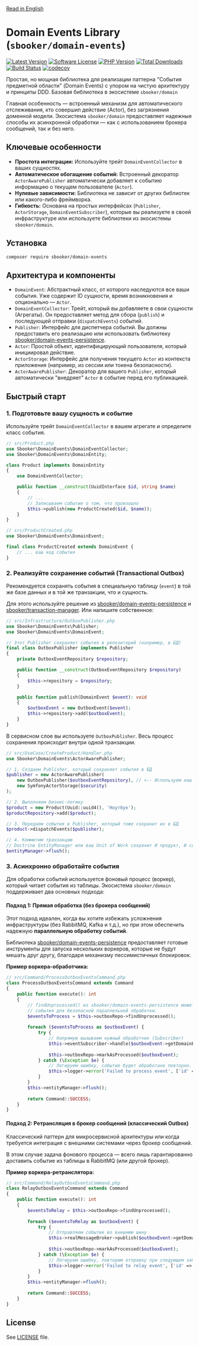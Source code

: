 [Read in English](README_EN.MD)

# Domain Events Library (`sbooker/domain-events`)

[![Latest Version][badge-release]][release]
[![Software License][badge-license]][license]
[![PHP Version][badge-php]][php]
[![Total Downloads][badge-downloads]][downloads]
[![Build Status](https://travis-ci.org/sbooker/domain-events.svg?branch=2.x)](https://travis-ci.org/sbooker/domain-events)
[![codecov](https://codecov.io/gh/sbooker/domain-events/branch/2.x/graph/badge.svg?token=3uCI9t0M2Q)](https://codecov.io/gh/sbooker/domain-events)


Простая, но мощная библиотека для реализации паттерна "События предметной области" (Domain Events) с упором на чистую архитектуру и принципы DDD.
Базовая библиотека в экосистеме `sbooker/domain`

Главная особенность — встроенный механизм для автоматического отслеживания, кто совершил действие (Actor), без загрязнения доменной модели.
Экосистема `sbooker/domain` предоставляет надежные способы их асинхронной обработки — как с использованием брокера сообщений, так и без него.

## Ключевые особенности

*   **Простота интеграции:** Используйте трейт `DomainEventCollector` в ваших сущностях.
*   **Автоматическое обогащение событий:** Встроенный декоратор `ActorAwarePublisher` автоматически добавляет к событию информацию о текущем пользователе (`Actor`).
*   **Нулевые зависимости:** Библиотека не зависит от других библиотек или какого-либо фреймворка.
*   **Гибкость:** Основана на простых интерфейсах (`Publisher`, `ActorStorage`, `DomainEventSubscriber`), которые вы реализуете в своей инфраструктуре или используете библиотеки из экосистемы `sbooker/domain`.

## Установка

```bash
composer require sbooker/domain-events
```

## Архитектура и компоненты

*   `DomainEvent`: Абстрактный класс, от которого наследуются все ваши события. Уже содержит ID сущности, время возникновения и опционально — `Actor`.
*   `DomainEventCollector`: Трейт, который вы добавляете в свои сущности (Агрегаты). Он предоставляет метод для сбора (`publish`) и последующей отправки (`dispatchEvents`) событий.
*   `Publisher`: Интерфейс для диспетчера событий. Вы должны предоставить его реализацию или использовать библиотеку [sbooker/domain-events-persistence](https://github.com/sbooker/domain-events-persistence).
*   `Actor`: Простой объект, идентифицирующий пользователя, который инициировал действие.
*   `ActorStorage`: Интерфейс для получения текущего `Actor` из контекста приложения (например, из сессии или токена безопасности).
*   `ActorAwarePublisher`: Декоратор для вашего `Publisher`, который автоматически "внедряет" `Actor` в событие перед его публикацией.

## Быстрый старт

### 1. Подготовьте вашу сущность и событие

Используйте трейт `DomainEventCollector` в вашем агрегате и определите класс события.

```php
// src/Product.php
use Sbooker\DomainEvents\DomainEventCollector;
use Sbooker\DomainEvents\DomainEntity;

class Product implements DomainEntity
{
    use DomainEventCollector;

    public function __construct(UuidInterface $id, string $name)
    {
        // ...
        // Записываем событие о том, что произошло
        $this->publish(new ProductCreated($id, $name));
    }
}

// src/ProductCreated.php
use Sbooker\DomainEvents\DomainEvent;

final class ProductCreated extends DomainEvent {
    // ... ваш код события
}
```

### 2. Реализуйте сохранение событий (Transactional Outbox)

Рекомендуется сохранять события в специальную таблицу (`event`) в той же базе данных и в той же транзакции, что и сущность.

Для этого используйте решение из [sbooker/domain-events-persistence](https://github.com/sbooker/domain-events-persistence) и
[sbooker/transaction-manager](https://github.com/sbooker/transaction-manager). Или напишите собственное:


```php
// src/Infrastructure/OutboxPublisher.php
use Sbooker\DomainEvents\Publisher;
use Sbooker\DomainEvents\DomainEvent;

// Этот Publisher сохраняет события в репозиторий (например, в БД)
final class OutboxPublisher implements Publisher
{
    private OutboxEventRepository $repository;

    public function __construct(OutboxEventRepository $repository)
    {
        $this->repository = $repository;
    }

    public function publish(DomainEvent $event): void
    {
        $outboxEvent = new OutboxEvent($event);
        $this->repository->add($outboxEvent);
    }
}
```

В сервисном слое вы используете `OutboxPublisher`. Весь процесс сохранения происходит внутри одной транзакции.

```php
// src/UseCase/CreateProduct/Handler.php
use Sbooker\DomainEvents\ActorAwarePublisher;

// 1. Создаем Publisher, который сохраняет события в БД
$publisher = new ActorAwarePublisher(
    new OutboxPublisher($outboxEventRepository), // <-- Используем наш новый Publisher
    new SymfonyActorStorage($security)
);

// 2. Выполняем бизнес-логику
$product = new Product(Uuid::uuid4(), 'Ноутбук');
$productRepository->add($product);

// 3. Передаем события в Publisher, который тоже сохранит их в БД
$product->dispatchEvents($publisher);

// 4. Коммитим транзакцию
// Doctrine EntityManager или ваш Unit of Work сохранит И продукт, И события в одной транзакции
$entityManager->flush();
```

### 3. Асинхронно обработайте события

Для обработки событий используется фоновый процесс (воркер), который читает события из таблицы. 
Экосистема `sbooker/domain` поддерживает два основных подхода:

#### Подход 1: Прямая обработка (без брокера сообщений)

Этот подход идеален, когда вы хотите избежать усложнения инфраструктуры (без RabbitMQ, Kafka и т.д.), но при этом обеспечить надежную **параллельную обработку событий**.

Библиотека [sbooker/domain-events-persistence](https://github.com/sbooker/domain-events-persistence) предоставляет готовые инструменты для запуска нескольких воркеров, которые не будут мешать друг другу, благодаря механизму пессимистичных блокировок.

**Пример воркера-обработчика:**

```php
// src/Command/ProcessOutboxEventsCommand.php
class ProcessOutboxEventsCommand extends Command
{
    public function execute(): int
    {
        // findUnprocessed() из sbooker/domain-events-persistence может блокировать
        // события для безопасной параллельной обработки.
        $eventsToProcess = $this->outboxRepo->findUnprocessed();
        
        foreach ($eventsToProcess as $outboxEvent) {
            try {
                // Напрямую вызываем нужный обработчик (Subscriber)
                $this->eventSubscriber->handle($outboxEvent->getDomainEvent());
                
                $this->outboxRepo->markAsProcessed($outboxEvent);
            } catch (\Exception $e) {
                // Логируем ошибку, событие будет обработано повторно.
                $this->logger->error('Failed to process event', ['id' => $outboxEvent->getId(), 'error' => $e]);
            }
        }
        $this->entityManager->flush();
        
        return Command::SUCCESS;
    }
}
```

#### Подход 2: Ретрансляция в брокер сообщений (классический Outbox)

Классический паттерн для микросервисной архитектуры или когда требуется интеграция с внешними системами через брокер сообщений.

В этом случае задача фонового процесса — всего лишь гарантированно доставить событие из таблицы в RabbitMQ (или другой брокер).

**Пример воркера-ретранслятора:**

```php
// src/Command/RelayOutboxEventsCommand.php
class RelayOutboxEventsCommand extends Command
{
    public function execute(): int
    {
        $eventsToRelay = $this->outboxRepo->findUnprocessed();
        
        foreach ($eventsToRelay as $outboxEvent) {
            try {
                // Отправляем событие во внешнюю шину
                $this->realMessageBroker->publish($outboxEvent->getDomainEvent());
                
                $this->outboxRepo->markAsProcessed($outboxEvent);
            } catch (\Exception $e) {
                // Логируем ошибку, повторим отправку при следующем запуске.
                $this->logger->error('Failed to relay event', ['id' => $outboxEvent->getId(), 'error' => $e]);
            }
        }
        $this->entityManager->flush();
        
        return Command::SUCCESS;
    }
}
```

## License
See [LICENSE][license] file.

[badge-release]: https://img.shields.io/packagist/v/sbooker/domain-events.svg?style=flat-square
[badge-license]: https://img.shields.io/badge/license-MIT-brightgreen.svg?style=flat-square
[badge-php]: https://img.shields.io/packagist/php-v/sbooker/domain-events.svg?style=flat-square
[badge-downloads]: https://img.shields.io/packagist/dt/sbooker/domain-events.svg?style=flat-square

[release]: https://packagist.org/packages/sbooker/domain-events
[license]: https://github.com/sbooker/domain-events/blob/master/LICENSE
[php]: https://php.net
[downloads]: https://packagist.org/packages/sbooker/domain-events

[composer]: https://getcomposer.org